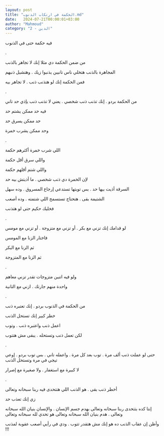 ```yaml
---
layout: post
title: "الحكمة في ارتكاب الذنوب.md"
date:   2024-07-21T00:00:01+03:00
author: "Mahmoud"
category: "2 - الدين"
---
```

فيه حكمة حتى في الذنوب

.

من ضمن الحكمة دي مثلا إنك لا تجاهر بالذنب

المجاهرة بالذنب هتخلي ناس تانيين يذنبوا زيك . وهتشيل
ذنبهم

فمن الحكمة إنك لو هتذنب ذنب . لا تجاهر بيه

.

من الحكمة بردو . إنك تذنب ذنب شخصي . يعني لا تذنب ذنب
يإذي حد تاني

فيه حد ممكن يشتم حد

حد ممكن يسرق حد

وحد ممكن يشرب خمرة

.

اللي شرب خمرة أكثرهم حكمة

واللي سرق أقل حكمة

واللي شتم أقلهم حكمة

لإن الخمرة دي ذنب شخصي . ما أذيتش بيه حد

السرقة أذيت بيها حد . بس توبتها تستدعي إرجاع المسروق .
وده سهل

الشتيمة بقى . هتحتاج تستسمح اللي شتمته . وده أصعب

فخليك حكيم حتى لو هتذنب

.

لو قدامك إنك تزني مع بكر . أو تزني مع متزوجة . أو تزني
مع مومس

فاختار الزنا مع المومس

ثم الزنا مع البكر

ثم الزنا مع المتزوجة

.

ولو فيه اتنين متزوجات تقدر تزني معاهم

واحدة منهم جارتك . ازني مع التانية

.

من الحكمة في الذنوب بردو . إنك تعتبره ذنب

خطر كبير إنك تستحل الذنب

اعمل ذنب واعتبره ذنب . وتوب

لكن تعمل ذنب وتستحله . يبقى مش هتتوب

.

حتى لو عملت ذنب ألف مرة . توب بعد كل مرة . واعمله تاني .
بس توب بردو . إوعي تيجي في مرة وتستحل الذنب

لا كبيرة مع استغفار . ولا صغيرة مع إصرار

.

أخطر ذنب بقى . هو الذنب اللي هتتحدى فيه ربنا سبحانه
وتعالى

زي إنك تعذب حد

إنتا كده بتتحدى ربنا سبحانه وتعالى بهدم جسم الإنسان .
والإنسان بنيان الله سبحانه وتعالى . هدم بنيان الله سبحانه وتعالى هو تحدي
لله سبحانه وتعالى

وأظن إن عقاب الذنب ده هو إنك مش هتقدر تتوب . ودي في رأيي
أصعب عقوبة لمذنب !!!
